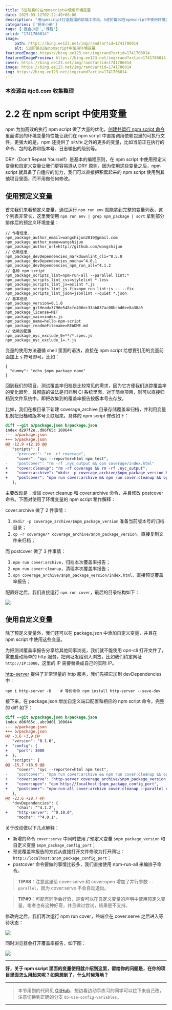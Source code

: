 ```yaml
---
title: 5进阶篇02在npmscript中使用环境变量
date: 2025-03-12T02:22:45+08:00
description: "用npmscript打造超溜的前端工作流，5进阶篇02在npmscript中使用环境变量"
categories: ['掘金小册']
tags: ['掘金小册','课程']
artid: "1741706014"
image:
    path: https://bing.ee123.net/img/rand?artid=1741706014
    alt: 5进阶篇02在npmscript中使用环境变量
featuredImage: https://bing.ee123.net/img/rand?artid=1741706014
featuredImagePreview: https://bing.ee123.net/img/rand?artid=1741706014
cover: https://bing.ee123.net/img/rand?artid=1741706014
image: https://bing.ee123.net/img/rand?artid=1741706014
img: https://bing.ee123.net/img/rand?artid=1741706014
---
```


### 本资源由 itjc8.com 收集整理
# 2.2 在 npm script 中使用变量

npm 为加高效的执行 npm script 做了大量的优化，[创建并运行 npm script 命令](https://juejin.im/book/5a1212bc51882531ea64df07/section/5a1213d4f265da4335625b4a) 里面讲到的环境变量特性能让我们在 npm script 中直接调用依赖包里的可执行文件，更强大的是，npm 还提供了 `$PATH` 之外的更多的变量，比如当前正在执行的命令、包的名称和版本号、日志输出的级别等。

DRY（Don't Repeat Yourself）是基本的编程原则，在 npm script 中使用预定义变量和自定义变量让我们更容易遵从 DRY 原则，因为使用这些变量之后，npm script 就具备了自适应的能力，我们可以直接把积累起来的 npm script 使用到其他项目里面，而不用做任何修改。

## 使用预定义变量

首先我们来看预定义变量，通过运行 `npm run env` 就能拿到完整的变量列表，这个列表非常长，这里我使用 `npm run env | grep npm_package | sort` 拿到部分排序后的预定义环境变量：

```shell
// 作者信息...
npm_package_author_email=wangshijun2010@gmail.com
npm_package_author_name=wangshijun
npm_package_author_url=http://github.com/wangshijun
// 依赖信息...
npm_package_devDependencies_markdownlint_cli=^0.5.0
npm_package_devDependencies_mocha=^4.0.1
npm_package_devDependencies_npm_run_all=^4.1.2
// 各种 npm script
npm_package_scripts_lint=npm-run-all --parallel lint:*
npm_package_scripts_lint_css=stylelint *.less
npm_package_scripts_lint_js=eslint *.js
npm_package_scripts_lint_js_fix=npm run lint:js -- --fix
npm_package_scripts_lint_json=jsonlint --quiet *.json
// 基本信息
npm_package_version=0.1.0
npm_package_gitHead=3796e548cfe406ec33ab837ac00bcbd6ee8a38a0
npm_package_license=MIT
npm_package_main=index.js
npm_package_name=hello-npm-script
npm_package_readmeFilename=README.md
// 依赖的配置
npm_package_nyc_exclude_0=**/*.spec.js
npm_package_nyc_exclude_1=.*.js
```

变量的使用方法遵循 shell 里面的语法，直接在 npm script 给想要引用的变量前面加上 `$` 符号即可。比如：

```shell
{
  "dummy": "echo $npm_package_name"
}
```

回到我们的项目，测试覆盖率归档是比较常见的需求，因为它方便我们追踪覆盖率的变化趋势，最彻底的做法是归档到 CI 系统里面，对于简单项目，则可以直接归档到文件系统中，即把收集到的覆盖率报告按版本号去存放。

比如，我们在根目录下新建 coverage_archive 目录存储覆盖率归档，并利用变量机制把归档和版本号关联起来。具体的 npm script 修改如下：

```patch
diff --git a/package.json b/package.json
index d297f2e..d86f65c 100644
--- a/package.json
+++ b/package.json
@@ -12,9 +12,10 @@
   "scripts": {
-    "precover": "rm -rf coverage",
     "cover": "nyc --reporter=html npm test",
-    "postcover": "rm -rf .nyc_output && opn coverage/index.html"
+    "cover:cleanup": "rm -rf coverage && rm -rf .nyc_output",
+    "cover:archive": "mkdir -p coverage_archive/$npm_package_version && cp -r coverage/* coverage_archive/$npm_package_version",
+    "postcover": "npm run cover:archive && npm run cover:cleanup && opn coverage_archive/$npm_package_version/index.html"
   },
```

主要改动是：增加 cover:cleanup 和 cover:archive 命令，并且修改 postcover 命令。下面对使用了环境变量的 npm script 稍作解释：

cover:archive 做了 2 件事情：

1. `mkdir -p coverage_archive/$npm_package_version` 准备当前版本号的归档目录；
1. `cp -r coverage/* coverage_archive/$npm_package_version`，直接复制文件来归档；

而 postcover 做了 3 件事情：

1. `npm run cover:archive`，归档本次覆盖率报告；
1. `npm run cover:cleanup`，清理本次覆盖率报告；
1. `opn coverage_archive/$npm_package_version/index.html`，直接预览覆盖率报告；

配置好之后，我们直接运行 `npm run cover`，最后的目录结构如下：

![](https://user-gold-cdn.xitu.io/2017/12/1/1600f6b21ec7b5f9?w=1820&h=878&f=png&s=253518)

## 使用自定义变量

除了预定义变量外，我们还可以在 package.json 中添加自定义变量，并且在 npm script 中使用这些变量。

为把测试覆盖率报告分享给其他同事浏览，我们就不能使用 opn-cli 打开文件了，需要启动简单的 http 服务，把网址发给别人浏览，比如我们约定网址 `http://IP:3000`，这里的 IP 需要替换成自己的实际 IP。

[http-server](https://www.npmjs.com/package/http-server) 提供了非常轻量的 http 服务，我们先把它加到 devDependencies 中：

```shell
npm i http-server -D    # 等价命令 npm install http-server --save-dev
```

接下来，在 package.json 增加自定义端口配置和相应的 npm script 命令，完整的 diff 如下：

```patch
diff --git a/package.json b/package.json
index d86f65c..abc9d01 100644
--- a/package.json
+++ b/package.json
@@ -3,6 +3,9 @@
   "version": "0.1.0",
+  "config": {
+    "port": 3000
+  },
   "scripts": {
@@ -15,7 +18,9 @@
     "cover": "nyc --reporter=html npm test",
-    "postcover": "npm run cover:archive && npm run cover:cleanup && opn coverage_archive/$npm_package_version/index.html"
+    "cover:serve": "http-server coverage_archive/$npm_package_version -p $npm_package_config_port",
+    "cover:open": "opn http://localhost:$npm_package_config_port",
+    "postcover": "npm-run-all cover:archive cover:cleanup --parallel cover:serve cover:open"
   },
@@ -23,6 +28,7 @@
   "devDependencies": {
     "chai": "^4.1.2",
+    "http-server": "^0.10.0",
     "mocha": "^4.0.1",
```

关于改动做以下几点解释：

* 新增的命令 `cover:serve` 中同时使用了预定义变量 `$npm_package_version` 和自定义变量 `$npm_package_config_port`；
* 预览覆盖率报告的方式从直接打开文件修改为打开网址： `http://localhost:$npm_package_config_port`；
* postcover 命令要做的事情比较多，我们直接使用 npm-run-all 来编排子命令。

> **TIP#8**：注意这里给 cover:serve 和 cover:open 增加了并行参数 `--parallel`，因为 cover:serve 不会自动退出。

> **TIP#9**：可能有同学会好奇，是否可以在自定义变量的声明中使用预定义变量，笔者也有这种好奇，并且做过尝试，结果是不支持。

修改完之后，我们再次运行 npm run cover，终端会在 cover:serve 之后进入等待状态：

![](https://user-gold-cdn.xitu.io/2017/12/1/1600f6b886e6e423?w=1280&h=968&f=png&s=228450)

同时浏览器会打开覆盖率报告，如下图：

![](https://user-gold-cdn.xitu.io/2017/12/1/1600f6bb0e572ee4?w=976&h=554&f=png&s=70116)

----------------------------

**好，关于 npm script 里面的变量使用就介绍到这里，留给你的问题是，在你的项目里面怎么用起来呢？如果想到了，什么时候落地？**

----------------------------
> 本节用到的代码见 [GitHub](https://github.com/wangshijun/automated-workflow-with-npm-script/tree/05-use-config-variables)，想边看边动手练习的同学可以拉下来自己改，注意切换到正确的分支 `05-use-config-variables`。

----------------------------

